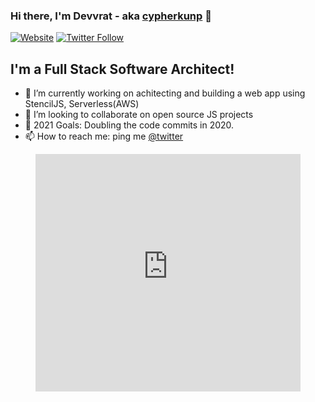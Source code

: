 ### Hi there, I'm Devvrat - aka [cypherkunp][website] 👋 

[![Website](https://img.shields.io/website?label=cypherkunp.github.io&style=for-the-badge&url=https%3A%2F%2Fcypherkunp.github.io)](https://cypherkunp.github.io)
[![Twitter Follow](https://img.shields.io/twitter/follow/cypherkunp?color=1DA1F2&logo=twitter&style=for-the-badge)](https://twitter.com/intent/follow?original_referer=https%3A%2F%2Fgithub.com%2Fcypherkunp&screen_name=cypherkunp)

## I'm a Full Stack Software Architect!

- 🔭  I’m currently working on achitecting and building a web app using StencilJS, Serverless(AWS)
- 👯  I’m looking to collaborate on open source JS projects
- 🥅  2021 Goals: Doubling the code commits in 2020. 
- 📫  How to reach me: ping me [@twitter][twitter]

<!-- blank line -->
<figure class="music_container">
<iframe src="https://open.spotify.com/embed/playlist/07uydAJk8puPo5EC9gPNbh" width="100%" height="380" frameBorder="0" allowfullscreen="" allow="autoplay; clipboard-write; encrypted-media; fullscreen; picture-in-picture"></iframe>
</figure>
<!-- blank line -->


[website]: https://cypherkunp.github.io
[twitter]: https://twitter.com/cypherkunp
